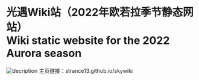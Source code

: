 # 光遇Wiki站（2022年欧若拉季节静态网站）<br>Wiki static website for the 2022 Aurora season
![decription](https://img.shields.io/badge/HTML5-E34F26?style=for-the-badge&logo=html5&logoColor=white)
主页链接：strance13.github.io/skywiki
